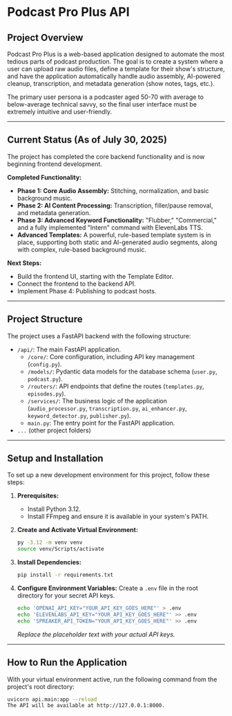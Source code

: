 # Podcast Pro Plus API

## Project Overview

Podcast Pro Plus is a web-based application designed to automate the most tedious parts of podcast production. The goal is to create a system where a user can upload raw audio files, define a template for their show's structure, and have the application automatically handle audio assembly, AI-powered cleanup, transcription, and metadata generation (show notes, tags, etc.).

The primary user persona is a podcaster aged 50-70 with average to below-average technical savvy, so the final user interface must be extremely intuitive and user-friendly.

---

## Current Status (As of July 30, 2025)

The project has completed the core backend functionality and is now beginning frontend development.

**Completed Functionality:**
* **Phase 1: Core Audio Assembly:** Stitching, normalization, and basic background music.
* **Phase 2: AI Content Processing:** Transcription, filler/pause removal, and metadata generation.
* **Phase 3: Advanced Keyword Functionality:** "Flubber," "Commercial," and a fully implemented "Intern" command with ElevenLabs TTS.
* **Advanced Templates:** A powerful, rule-based template system is in place, supporting both static and AI-generated audio segments, along with complex, rule-based background music.

**Next Steps:**
* Build the frontend UI, starting with the Template Editor.
* Connect the frontend to the backend API.
* Implement Phase 4: Publishing to podcast hosts.

---

## Project Structure

The project uses a FastAPI backend with the following structure:

-   `/api/`: The main FastAPI application.
    -   `/core/`: Core configuration, including API key management (`config.py`).
    -   `/models/`: Pydantic data models for the database schema (`user.py`, `podcast.py`).
    -   `/routers/`: API endpoints that define the routes (`templates.py`, `episodes.py`).
    -   `/services/`: The business logic of the application (`audio_processor.py`, `transcription.py`, `ai_enhancer.py`, `keyword_detector.py`, `publisher.py`).
    -   `main.py`: The entry point for the FastAPI application.
-   `...` (other project folders)

---

## Setup and Installation

To set up a new development environment for this project, follow these steps:

1.  **Prerequisites:**
    * Install Python 3.12.
    * Install FFmpeg and ensure it is available in your system's PATH.

2.  **Create and Activate Virtual Environment:**
    ```bash
    py -3.12 -m venv venv
    source venv/Scripts/activate
    ```

3.  **Install Dependencies:**
    ```bash
    pip install -r requirements.txt
    ```

4.  **Configure Environment Variables:**
    Create a `.env` file in the root directory for your secret API keys.
    ```bash
    echo 'OPENAI_API_KEY="YOUR_API_KEY_GOES_HERE"' > .env
    echo 'ELEVENLABS_API_KEY="YOUR_API_KEY_GOES_HERE"' >> .env
    echo 'SPREAKER_API_TOKEN="YOUR_API_KEY_GOES_HERE"' >> .env
    ```
    *Replace the placeholder text with your actual API keys.*

---

## How to Run the Application

With your virtual environment active, run the following command from the project's root directory:
```bash
uvicorn api.main:app --reload
The API will be available at http://127.0.0.1:8000.
